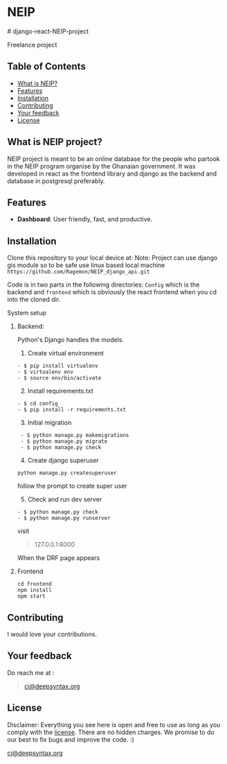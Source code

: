 
<div align="left">
  <h1>NEIP </h1>
</div>
# django-react-NEIP-project

Freelance project 
## Table of Contents

- [What is NEIP?](#what-makes-saleor-special)
- [Features](#features)
- [Installation](#installation)
- [Contributing](#contributing)
- [Your feedback](#your-feedback)
- [License](#license)

## What is NEIP project?

NEIP project is meant to be an online database for the people who partook in the NEIP program organise by the Ghanaian government. It was developed in react as the frontend library and django as the backend and database in postgresql preferably. 

## Features
- **Dashboard**: User friendly, fast, and productive. 

## Installation
Clone this repository to your local device at:
Note: Project can use django gis module so to be safe use linux based local machine
```https://github.com/Ragemon/NEIP_django_api.git```

Code is in two parts in the following directories: `Config` which is the backend and `frontend` which is obviously the react frontend when you cd into the cloned dir.

System setup
1. Backend:

    Python's Django handles the models.

    1. Create virtual environment
    ```
    - $ pip install virtualenv
    - $ virtualenv env
    - $ source env/bin/activate
    ```
    2. Install requirements.txt
    ```
    - $ cd config
    - $ pip install -r requirements.txt
    ```
    3. Initial migration
    ```
     - $ python manage.py makemigrations
     - $ python manage.py migrate
     - $ python manage.py check
    ```
    4. Create django superuser
    ```
    python manage.py createsuperuser
    ``` 
      follow the prompt to create super user
 
    5. Check and run dev server
    ```
    - $ python manage.py check
    - $ python manage.py runserver
    ```
    
    visit 
    
    > 127.0.0.1:8000
    
    When the DRF page appears 



2. Frontend
   ```
   cd frontend
   npm install 
   npm start
   ```
## Contributing

I would love your contributions.



## Your feedback

Do reach me at : 
> cj@deepsyntax.org
## License

Disclaimer: Everything you see here is open and free to use as long as you comply with the [license](https://opensource.org/licenses/MIT). There are no hidden charges. We promise to do our best to fix bugs and improve the code.
:)

cj@deepsyntax.org
